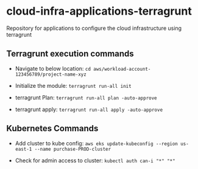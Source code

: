 # cloud-infra-applications-terragrunt
Repository for applications to configure the cloud infrastructure using terragrunt

## Terragrunt execution commands
* Navigate to below location:
`cd aws/workload-account-123456789/project-name-xyz`

* Initialize the module:
`terragrunt run-all init`

* terragrunt Plan:
`terragrunt run-all plan -auto-approve`

* terragrunt apply:
`terragrunt run-all apply -auto-approve`

## Kubernetes Commands
* Add cluster to kube config: 
```aws eks update-kubeconfig --region us-east-1 --name purchase-PROD-cluster```

* Check for admin access to cluster: 
```kubectl auth can-i "*" "*"```